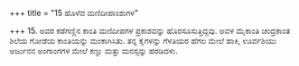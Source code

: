 +++
title = "15 ಹೊಳೆವ ಮಣಿದೀಪಾಂಶುಗಳ"

+++
15. ಅವರ ಕಡೆಗಣ್ಣಿನ ಕಾಂತಿ ಮಣಿದೀಪಗಳ ಪ್ರಕಾಶವನ್ನು ಹೊರಸೂಸುತ್ತಿದ್ದವು.  ಅವಳ ಮೈಕಾಂತಿ ಚಂದ್ರಕಾಂತ ಶಿಲೆಯ ಗೋಡೆಯ ಕಾಂತಿಯನ್ನು ಮಂಕಾಗಿಸಿತು.  ತನ್ನ ಕೈಗಳನ್ನು ಗೆಳತಿಯರ ಹೆಗಲ ಮೇಲೆ ಹಾಕಿ, ಊರ್ವಶಿಯು ಅರ್ಜುನನ ಅಂಗಾಂಗಗಳ ಮೇಲೆ ಕಣ್ಣು ಮತ್ತು ಮನಸ್ಸನ್ನು ಹರಡಿದಳು.